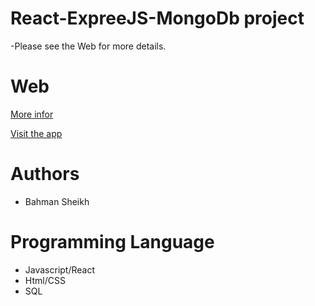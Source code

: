# React-ExpreeJS-MongoDb project

-Please see the Web for more details.

# Web

<a href="https://s3.amazonaws.com/bahmansheikh.net/Others/fullCertificates/fullCertificates.html" target="_blank">More infor</a>

<a href="http://ec2-54-172-32-243.compute-1.amazonaws.com:3000/home" target="_blank">Visit the app</a>

# Authors
* Bahman Sheikh

# Programming Language
* Javascript/React
* Html/CSS
* SQL
